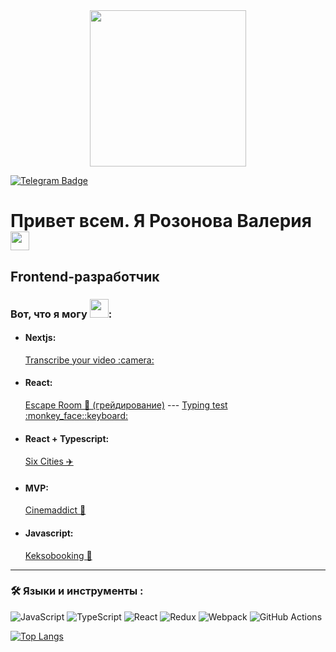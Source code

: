 

<div id="header" align="center">
  <img src="https://media.giphy.com/media/paTz7UZbPfTZFRYnnB/giphy.gif?cid=ecf05e47r9awemr5sl4jj1f50qqdf6mblc0vqlmn7touxdlj&ep=v1_gifs_related&rid=giphy.gif&ct=s" width="250"/>
</div>

[![Telegram Badge](https://img.shields.io/badge/-valery_uva74-blue?style=flat&logo=Telegram&logoColor=white)](https://t.me/valery_uva74)

<h1>
  Привет всем. Я Розонова Валерия
  <img src="https://media.giphy.com/media/hvRJCLFzcasrR4ia7z/giphy.gif" width="30px"/>
</h1>
<h2>
  <p>Frontend-разработчик</p>
</h2>
<h3>
  <p>Вот, что я могу <img src="https://media.giphy.com/media/WUlplcMpOCEmTGBtBW/giphy.gif" width="30">: </p>
</h3>

<ul>
  <li> 
    <h4> Nextjs: </h4>
    <a href="https://github.com/MommyValery/Transcribe-your-video">Transcribe your video :camera:</a>
  </li>
  <li> 
    <h4> React: </h4>
    <a href="https://github.com/MommyValery/Grading">Escape Room 👻 (грейдирование)</a>
    ---
    <a href="https://github.com/MommyValery/Typing-test">Typing test :monkey_face::keyboard:</a>
  </li>
  <li> 
    <h4> React + Typescript: </h4>
    <a href="https://github.com/MommyValery/six-cities">Six Cities ✈️</a>
  </li>
  <li> 
    <h4> MVP: </h4>
    <a href="https://github.com/MommyValery/Cinemaddict">Cinemaddict 🎦 </a>
  </li>
  <li> 
    <h4> Javascript: </h4>
    <a href="https://github.com/MommyValery/Keksobooking">Keksobooking 🏨</a>
  </li>
</ul>

  ---

### :hammer_and_wrench: Языки и инструменты :

![JavaScript](https://img.shields.io/badge/JavaScript-F7DF1E?style=for-the-badge&logo=javascript&logoColor=black)
![TypeScript](https://img.shields.io/badge/TypeSctipt-316192?style=for-the-badge&logo=typescript&logoColor=white)
![React](https://img.shields.io/badge/react-%2320232a.svg?style=for-the-badge&logo=react&logoColor=%2361DAFB)
![Redux](https://img.shields.io/badge/redux-%23593d88.svg?style=for-the-badge&logo=redux&logoColor=white)
![Webpack](https://img.shields.io/badge/webpack-%238DD6F9.svg?style=for-the-badge&logo=webpack&logoColor=black)
![GitHub Actions](https://img.shields.io/badge/github%20actions-%232671E5.svg?style=for-the-badge&logo=githubactions&logoColor=white)


[![Top Langs](https://github-readme-stats.vercel.app/api/top-langs/?username=MommyValery&layout=compact&theme=vision-friendly-light)](https://github.com/anuraghazra/github-readme-stats)

